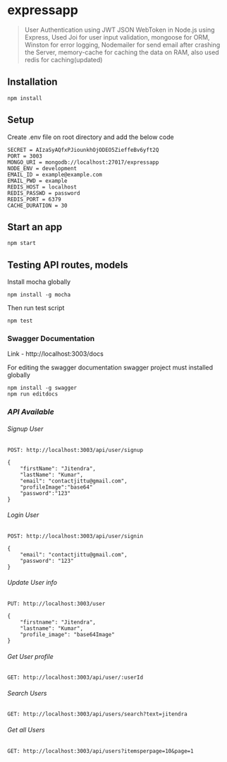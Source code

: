 # expressapp
> User Authentication using JWT JSON WebToken in Node.js using Express, Used Joi for user input validation, mongoose for ORM, Winston for error logging, Nodemailer for send email after crashing the Server, memory-cache for caching the data on RAM, also used redis for caching(updated)

## Installation

	npm install

## Setup
Create .env file on root directory and add the below code

	SECRET = AIzaSyAQfxPJiounkhOjODEO5ZieffeBv6yft2Q
	PORT = 3003
	MONGO_URI = mongodb://localhost:27017/expressapp
	NODE_ENV = development
	EMAIL_ID = example@example.com
	EMAIL_PWD = example
	REDIS_HOST = localhost
	REDIS_PASSWD = password
	REDIS_PORT = 6379
	CACHE_DURATION = 30


## Start an app

	npm start

## Testing API routes, models

Install mocha globally

	npm install -g mocha
	
Then run test script

	npm test

### Swagger Documentation

Link - http://localhost:3003/docs

For editing the swagger documentation swagger project must installed globally

	npm install -g swagger
	npm run editdocs

### *API Available*

###### *Signup User*

	POST: http://localhost:3003/api/user/signup

	{
		"firstName": "Jitendra",
		"lastName": "Kumar",
		"email": "contactjittu@gmail.com",
		"profileImage":"base64"
		"password":"123"
	}
  
###### *Login User*

	POST: http://localhost:3003/api/user/signin

	{
		"email": "contactjittu@gmail.com",
		"password": "123"
	}

###### *Update User info*

	PUT: http://localhost:3003/user

	{
		"firstname": "Jitendra",
		"lastname": "Kumar",
		"profile_image": "base64Image"
	}

###### *Get User profile*

	GET: http://localhost:3003/api/user/:userId

###### *Search Users*

	GET: http://localhost:3003/api/users/search?text=jitendra
  
###### *Get all Users*

	GET: http://localhost:3003/api/users?itemsperpage=10&page=1
